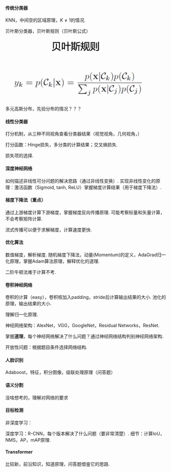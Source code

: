 #### 传统分类器

KNN，中间空的区域原理，$K\neq 1$的情况.

贝叶斯分类器，贝叶斯规则（贝叶斯公式）![image-20221125174313430](./CVPR_review.figure/image-20221125174313430.png)

多元高斯分布，先验分布的情况？？？

#### 线性分类器

打分机制，从三种不同视角查看分类器结果（视觉视角，几何视角，）

打分函数：Hinge损失，多分类的计算结果；交叉熵损失.

损失项的选择.

#### 深度神经网络

如何描述非线性可分问题的解决思路（通过非线性变换）. 实现非线性变化的原理：激活函数（Sigmoid, tanh, ReLU）掌握梯度计算结果（用于梯度下降法）.

#### 梯度下降法（重点）

通过上游梯度计算下游梯度，掌握梯度反向传播原理. 可能考察标量和矢量计算，不会考察矩阵计算. 

流式传播可以便于求解梯度，计算速度更快.

#### 优化算法

数值梯度，解析梯度. 随机梯度下降法，动量(Momentum)的定义，AdaGrad归一化原理，掌握Adam算法原理，解释优化的道理.

二阶牛顿法难于计算不考.

#### 卷积神经网络

卷积的计算（easy），卷积核加入padding，stride后计算输出结果的大小. 池化的原理，输出结果的大小.

理解归一化原理.

神经网络架构：AlexNet，VGG，GoogleNet，Residual Networks，ResNet.

掌握**道理**，每个神经网络解决了什么问题？通过神经网络结构判别神经网络架构. 

开放性问题：根据题目条件选择网络结构.

#### 人脸识别

Adaboost，特征，积分图像，级联处理原理（问答题）

#### 语义分割

没啥想考的，理解对网络的要求

#### 目标检测

非深度学习：

深度学习：R-CNN，每个版本解决了什么问题（要非常清楚）. 细节：计算IoU，NMS，AP，mAP原理.

#### Transformer

比较新，前沿知识，知道原理，问答题借鉴它的思路.
